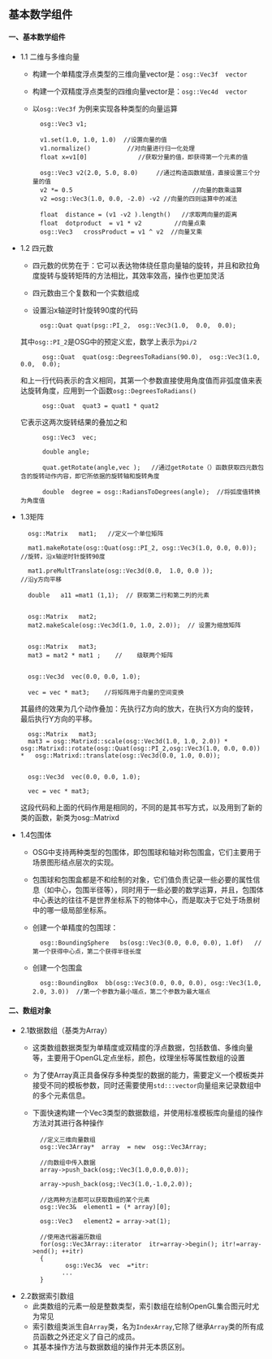 ## 基本数学组件
#### 一、基本数学组件
- 1.1 二维与多维向量
	- 构建一个单精度浮点类型的三维向量vector是：`osg::Vec3f  vector`
	- 构建一个双精度浮点类型的四维向量vector是：`osg::Vec4d  vector`
	- 以`osg::Vec3f` 为例来实现各种类型的向量运算

			osg::Vec3 v1;
			
			v1.set(1.0, 1.0, 1.0)  //设置向量的值
			v1.normalize()          //对向量进行归一化处理
			float x=v1[0]              //获取分量的值，即获得第一个元素的值
			
			osg::Vec3 v2(2.0, 5.0, 8.0)     //通过构造函数赋值，直接设置三个分量的值
			v2 *= 0.5                                 //向量的数乘运算
			v2 =osg::Vec3(1.0, 0.0, -2.0) -v2 //向量的四则运算中的减法
			
			float  distance = (v1 -v2 ).length()   //求取两向量的距离
			float  dotproduct  = v1 * v2         //向量点乘
			osg::Vec3   crossProduct = v1 ^ v2  //向量叉乘
- 1.2 四元数
	- 四元数的优势在于：它可以表达物体绕任意向量轴的旋转，并且和欧拉角度旋转与旋转矩阵的方法相比，其效率效高，操作也更加灵活
	- 四元数由三个复数和一个实数组成
	- 设置沿x轴逆时针旋转90度的代码

			osg::Quat quat(psg::PI_2,  osg::Vec3(1.0,  0.0,  0.0);
	其中`osg::PI_2`是OSG中的预定义宏，数学上表示为`pi/2`

			osg::Quat  quat(osg::DegreesToRadians(90.0),  osg::Vec3(1.0,  0.0,  0.0);
	和上一行代码表示的含义相同，其第一个参数直接使用角度值而非弧度值来表达旋转角度，应用到一个函数`osg::DegreesToRadians()`

			osg::Quat  quat3 = quat1 * quat2 
	它表示这两次旋转结果的叠加之和


			osg::Vec3  vec;
			
			double angle;
			
			quat.getRotate(angle,vec );   //通过getRotate（）函数获取四元数包含的旋转动作内容，即它所依据的旋转轴和旋转角度
			
			double  degree = osg::RadiansToDegrees(angle);  //将弧度值转换为角度值

- 1.3矩阵

		osg::Matrix   mat1;   //定义一个单位矩阵
		
		mat1.makeRotate(osg::Quat(osg::PI_2, osg::Vec3(1.0, 0.0, 0.0));     //旋转，沿x轴逆时针旋转90度
		
		mat1.preMultTranslate(osg::Vec3d(0.0,  1.0, 0.0 ));                     //沿y方向平移
		
		double   a11 =mat1 (1,1);  // 获取第二行和第二列的元素
		
		
		osg::Matrix   mat2; 
		mat2.makeScale(osg::Vec3d(1.0, 1.0, 2.0));  // 设置为缩放矩阵
		
		
		osg::Matrix   mat3; 
		mat3 = mat2 * mat1 ;    //    级联两个矩阵
		
		
		osg::Vec3d  vec(0.0, 0.0, 1.0);
		
		vec = vec * mat3;    //将矩阵用于向量的空间变换

	其最终的效果为几个动作叠加：先执行Z方向的放大，在执行X方向的旋转，最后执行Y方向的平移。

		osg::Matrix   mat3; 
		mat3 = osg::Matrixd::scale(osg::Vec3d(1.0, 1.0, 2.0)) *  osg::Matrixd::rotate(osg::Quat(osg::PI_2,osg::Vec3(1.0, 0.0, 0.0))  *   osg::Matrixd::translate(osg::Vec3d(0.0, 1.0, 0.0));
		
		 
		osg::Vec3d  vec(0.0, 0.0, 1.0);
		
		vec = vec * mat3; 

	这段代码和上面的代码作用是相同的，不同的是其书写方式，以及用到了新的类的函数，新类为osg::Matrixd
- 1.4包围体
	- OSG中支持两种类型的包围体，即包围球和轴对称包围盒，它们主要用于场景图形结点层次的实现。
	- 包围球和包围盒都是不和绘制的对象，它们值负责记录一些必要的属性信息（如中心，包围半径等），同时用于一些必要的数学运算，并且，包围体中心表达的往往不是世界坐标系下的物体中心，而是取决于它处于场景树中的哪一级局部坐标系。
	- 创建一个单精度的包围球：

			osg::BoundingSphere   bs(osg::Vec3(0.0, 0.0, 0.0), 1.0f)   //第一个获得中心点，第二个获得半径长度

	- 创建一个包围盒

			osg::BoundingBox  bb(osg::Vec3(0.0, 0.0, 0.0), osg::Vec3(1.0, 2.0, 3.0))  //第一个参数为最小端点，第二个参数为最大端点

#### 二、数组对象
- 2.1数据数组（基类为Array）
	- 这类数组数据类型为单精度或双精度的浮点数据，包括数值、多维向量等，主要用于OpenGL定点坐标，颜色，纹理坐标等属性数组的设置
	- 为了使Array真正具备保存多种类型的数据的能力，需要定义一个模板类并接受不同的模板参数，同时还需要使用`std:::vector`向量组来记录数组中的多个元素信息。
	- 下面快速构建一个Vec3类型的数据数组，并使用标准模板库向量组的操作方法对其进行各种操作

			//定义三维向量数组
			osg::Vec3Array*  array  = new  osg::Vec3Array;
			
			//向数组中传入数据
			array->push_back(osg;:Vec3(1.0,0.0,0.0));
			
			array->push_back(osg;:Vec3(1.0,-1.0,2.0));

			//这两种方法都可以获取数组的某个元素
			osg::Vec3&  element1 = (* array)[0];
			
			osg::Vec3   element2 = array->at(1);
			
			//使用迭代器遍历数组
			for(osg::Vec3Array::iterator  itr=array->begin(); itr!=array->end(); ++itr)
			{
			       osg::Vec3&  vec  =*itr:
			      ...
			}



- 2.2数据索引数组
	- 此类数组的元素一般是整数类型，索引数组在绘制OpenGL集合图元时尤为常见
	- 索引数组类派生自`Array`类，名为`IndexArray`,它除了继承`Array`类的所有成员函数之外还定义了自己的成员。
	- 其基本操作方法与数据数组的操作并无本质区别。

